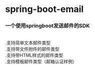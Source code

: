 # spring-boot-email
### 一个使用springboot发送邮件的SDK<br>
<br>.支持简单文本邮件类型
<br>.支持带文件附件的邮件类型
<br>.支持带HTML样式的邮件类型
<br>.支持模板邮件类型（邮箱认证样例）
